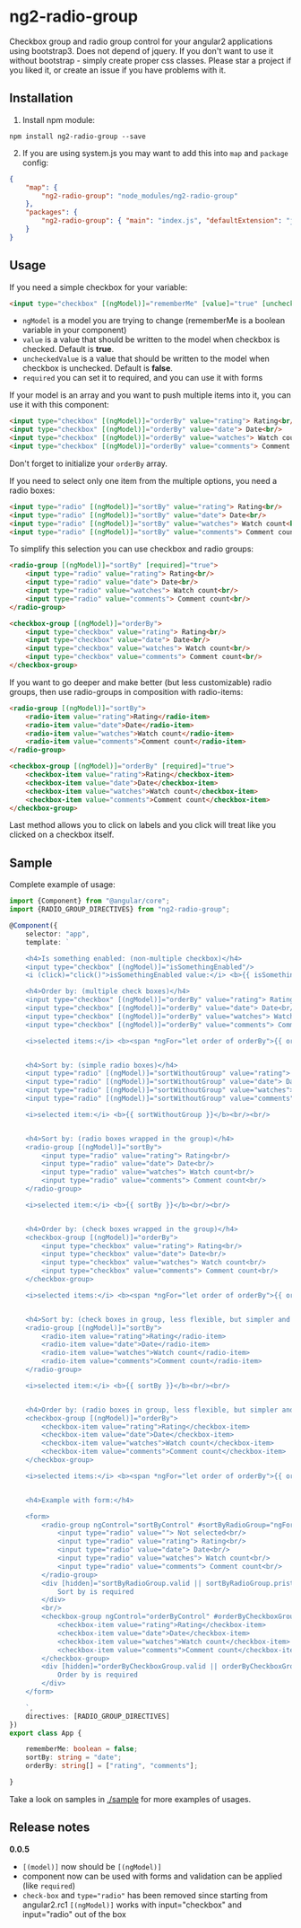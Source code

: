 # ng2-radio-group

Checkbox group and radio group control for your angular2 applications using bootstrap3.
Does not depend of jquery. If you don't want to use it without bootstrap - simply create proper css classes. 
Please star a project if you liked it, or create an issue if you have problems with it.

## Installation

1. Install npm module:

`npm install ng2-radio-group --save`

2. If you are using system.js you may want to add this into `map` and `package` config:

```json
{
    "map": {
        "ng2-radio-group": "node_modules/ng2-radio-group"
    },
    "packages": {
        "ng2-radio-group": { "main": "index.js", "defaultExtension": "js" }
    }
}
```

## Usage

If you need a simple checkbox for your variable:

```html
<input type="checkbox" [(ngModel)]="rememberMe" [value]="true" [uncheckedValue]="false"> remember me?<br/>
```

* `ngModel` is a model you are trying to change (rememberMe is a boolean variable in your component)
* `value` is a value that should be written to the model when checkbox is checked. Default is **true**.
* `uncheckedValue` is a value that should be written to the model when checkbox is unchecked. Default is **false**.
* `required` you can set it to required, and you can use it with forms

If your model is an array and you want to push multiple items into it, you can use it with this component:

```html
<input type="checkbox" [(ngModel)]="orderBy" value="rating"> Rating<br/>
<input type="checkbox" [(ngModel)]="orderBy" value="date"> Date<br/>
<input type="checkbox" [(ngModel)]="orderBy" value="watches"> Watch count<br/>
<input type="checkbox" [(ngModel)]="orderBy" value="comments"> Comment count<br/>
```

Don't forget to initialize your `orderBy` array.


If you need to select only one item from the multiple options, you need a radio boxes:

```html
<input type="radio" [(ngModel)]="sortBy" value="rating"> Rating<br/>
<input type="radio" [(ngModel)]="sortBy" value="date"> Date<br/>
<input type="radio" [(ngModel)]="sortBy" value="watches"> Watch count<br/>
<input type="radio" [(ngModel)]="sortBy" value="comments"> Comment count<br/>
```

To simplify this selection you can use checkbox and radio groups:

```html
<radio-group [(ngModel)]="sortBy" [required]="true">
    <input type="radio" value="rating"> Rating<br/>
    <input type="radio" value="date"> Date<br/>
    <input type="radio" value="watches"> Watch count<br/>
    <input type="radio" value="comments"> Comment count<br/>
</radio-group>

<checkbox-group [(ngModel)]="orderBy">
    <input type="checkbox" value="rating"> Rating<br/>
    <input type="checkbox" value="date"> Date<br/>
    <input type="checkbox" value="watches"> Watch count<br/>
    <input type="checkbox" value="comments"> Comment count<br/>
</checkbox-group>
```

If you want to go deeper and make better (but less customizable) radio groups, then use radio-groups in composition
with radio-items:

```html
<radio-group [(ngModel)]="sortBy">
    <radio-item value="rating">Rating</radio-item>
    <radio-item value="date">Date</radio-item>
    <radio-item value="watches">Watch count</radio-item>
    <radio-item value="comments">Comment count</radio-item>
</radio-group>

<checkbox-group [(ngModel)]="orderBy" [required]="true">
    <checkbox-item value="rating">Rating</checkbox-item>
    <checkbox-item value="date">Date</checkbox-item>
    <checkbox-item value="watches">Watch count</checkbox-item>
    <checkbox-item value="comments">Comment count</checkbox-item>
</checkbox-group>
```

Last method allows you to click on labels and you click will treat like you clicked on a checkbox itself.

## Sample

Complete example of usage:

```typescript
import {Component} from "@angular/core";
import {RADIO_GROUP_DIRECTIVES} from "ng2-radio-group";

@Component({
    selector: "app",
    template: `

    <h4>Is something enabled: (non-multiple checkbox)</h4>
    <input type="checkbox" [(ngModel)]="isSomethingEnabled"/>
    <i (click)="click()">isSomethingEnabled value:</i> <b>{{ isSomethingEnabled }}</b><br/><br/>

    <h4>Order by: (multiple check boxes)</h4>
    <input type="checkbox" [(ngModel)]="orderBy" value="rating"> Rating<br/>
    <input type="checkbox" [(ngModel)]="orderBy" value="date"> Date<br/>
    <input type="checkbox" [(ngModel)]="orderBy" value="watches"> Watch count<br/>
    <input type="checkbox" [(ngModel)]="orderBy" value="comments"> Comment count<br/>

    <i>selected items:</i> <b><span *ngFor="let order of orderBy">{{ order }} </span></b><br/><br/>


    <h4>Sort by: (simple radio boxes)</h4>
    <input type="radio" [(ngModel)]="sortWithoutGroup" value="rating"> Rating<br/>
    <input type="radio" [(ngModel)]="sortWithoutGroup" value="date"> Date<br/>
    <input type="radio" [(ngModel)]="sortWithoutGroup" value="watches"> Watch count<br/>
    <input type="radio" [(ngModel)]="sortWithoutGroup" value="comments"> Comment count<br/>

    <i>selected item:</i> <b>{{ sortWithoutGroup }}</b><br/><br/>


    <h4>Sort by: (radio boxes wrapped in the group)</h4>
    <radio-group [(ngModel)]="sortBy">
        <input type="radio" value="rating"> Rating<br/>
        <input type="radio" value="date"> Date<br/>
        <input type="radio" value="watches"> Watch count<br/>
        <input type="radio" value="comments"> Comment count<br/>
    </radio-group>

    <i>selected item:</i> <b>{{ sortBy }}</b><br/><br/>


    <h4>Order by: (check boxes wrapped in the group)</h4>
    <checkbox-group [(ngModel)]="orderBy">
        <input type="checkbox" value="rating"> Rating<br/>
        <input type="checkbox" value="date"> Date<br/>
        <input type="checkbox" value="watches"> Watch count<br/>
        <input type="checkbox" value="comments"> Comment count<br/>
    </checkbox-group>

    <i>selected items:</i> <b><span *ngFor="let order of orderBy">{{ order }} </span></b><br/><br/>


    <h4>Sort by: (check boxes in group, less flexible, but simpler and the whole component is clickable)</h4>
    <radio-group [(ngModel)]="sortBy">
        <radio-item value="rating">Rating</radio-item>
        <radio-item value="date">Date</radio-item>
        <radio-item value="watches">Watch count</radio-item>
        <radio-item value="comments">Comment count</radio-item>
    </radio-group>

    <i>selected item:</i> <b>{{ sortBy }}</b><br/><br/>


    <h4>Order by: (radio boxes in group, less flexible, but simpler and the whole component is clickable)</h4>
    <checkbox-group [(ngModel)]="orderBy">
        <checkbox-item value="rating">Rating</checkbox-item>
        <checkbox-item value="date">Date</checkbox-item>
        <checkbox-item value="watches">Watch count</checkbox-item>
        <checkbox-item value="comments">Comment count</checkbox-item>
    </checkbox-group>

    <i>selected items:</i> <b><span *ngFor="let order of orderBy">{{ order }} </span></b><br/><br/>


    <h4>Example with form:</h4>

    <form>
        <radio-group ngControl="sortByControl" #sortByRadioGroup="ngForm" [(ngModel)]="sortBy" [required]="true">
            <input type="radio" value=""> Not selected<br/>
            <input type="radio" value="rating"> Rating<br/>
            <input type="radio" value="date"> Date<br/>
            <input type="radio" value="watches"> Watch count<br/>
            <input type="radio" value="comments"> Comment count<br/>
        </radio-group>
        <div [hidden]="sortByRadioGroup.valid || sortByRadioGroup.pristine" class="alert alert-danger">
            Sort by is required
        </div>
        <br/>
        <checkbox-group ngControl="orderByControl" #orderByCheckboxGroup="ngForm" [(ngModel)]="orderBy" [required]="true">
            <checkbox-item value="rating">Rating</checkbox-item>
            <checkbox-item value="date">Date</checkbox-item>
            <checkbox-item value="watches">Watch count</checkbox-item>
            <checkbox-item value="comments">Comment count</checkbox-item>
        </checkbox-group>
        <div [hidden]="orderByCheckboxGroup.valid || orderByCheckboxGroup.pristine" class="alert alert-danger">
            Order by is required
        </div>
    </form>

    `,
    directives: [RADIO_GROUP_DIRECTIVES]
})
export class App {

    rememberMe: boolean = false;
    sortBy: string = "date";
    orderBy: string[] = ["rating", "comments"];

}
```

Take a look on samples in [./sample](https://github.com/pleerock/ng2-radio-group/tree/master/sample) for more examples of
usages.

## Release notes

**0.0.5**

* `[(model)]` now should be `[(ngModel)]`
* component now can be used with forms and validation can be applied (like `required`)
* `check-box` and `type="radio"` has been removed since starting from angular2.rc1 `[(ngModel)]` works with
input="checkbox" and input="radio" out of the box